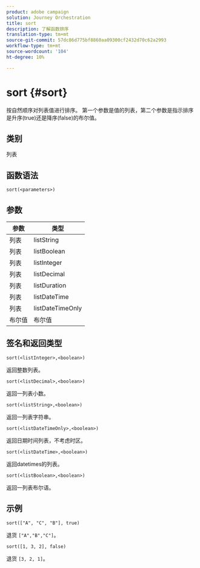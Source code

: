 ```yaml
---
product: adobe campaign
solution: Journey Orchestration
title: sort
description: 了解函数排序
translation-type: tm+mt
source-git-commit: 57dc86d775bf8860aa09300cf2432d70c62a2993
workflow-type: tm+mt
source-wordcount: '104'
ht-degree: 10%

---
```



# sort {#sort}

按自然顺序对列表值进行排序。 第一个参数是值的列表，第二个参数是指示排序是升序(true)还是降序(false)的布尔值。

## 类别

列表

## 函数语法

`sort(<parameters>)`

## 参数

| 参数 | 类型 |
|-----------|------------------|
| 列表 | listString |
| 列表 | listBoolean |
| 列表 | listInteger |
| 列表 | listDecimal |
| 列表 | listDuration |
| 列表 | listDateTime |
| 列表 | listDateTimeOnly |
| 布尔值 | 布尔值 |

## 签名和返回类型

`sort(<listInteger>,<boolean>)`

返回整数列表。

`sort(<listDecimal>,<boolean>)`

返回一列表小数。

`sort(<listString>,<boolean>)`

返回一列表字符串。

`sort(<listDateTimeOnly>,<boolean>)`

返回日期时间列表，不考虑时区。

`sort(<listDateTime>,<boolean>)`

返回datetimes的列表。

`sort(<listBoolean>,<boolean>)`

返回一列表布尔语。

## 示例

`sort(["A", "C", "B"], true)`

退货 `["A","B","C"]`。

`sort([1, 3, 2], false)`

退货 `[3, 2, 1]`。

